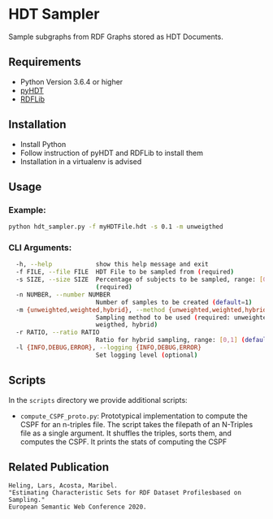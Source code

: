 # HDT Sampler

Sample subgraphs from RDF Graphs stored as HDT Documents.


## Requirements

- Python Version 3.6.4 or higher
- [pyHDT](https://github.com/Callidon/pyHDT)
- [RDFLib](https://github.com/RDFLib/rdflib)

## Installation

- Install Python
- Follow instruction of pyHDT and RDFLib to install them
- Installation in a virtualenv is advised

## Usage

### Example:
```bash
python hdt_sampler.py -f myHDTFile.hdt -s 0.1 -m unweigthed
```

### CLI Arguments:
```bash
  -h, --help            show this help message and exit
  -f FILE, --file FILE  HDT File to be sampled from (required)
  -s SIZE, --size SIZE  Percentage of subjects to be sampled, range: [0,1]
                        (required)
  -n NUMBER, --number NUMBER
                        Number of samples to be created (default=1)
  -m {unweighted,weighted,hybrid}, --method {unweighted,weighted,hybrid}
                        Sampling method to be used (required: unweighted,
                        weigthed, hybrid)
  -r RATIO, --ratio RATIO
                        Ratio for hybrid sampling, range: [0,1] (default=0.5)
  -l {INFO,DEBUG,ERROR}, --logging {INFO,DEBUG,ERROR}
                        Set logging level (optional)
```

## Scripts

In the ```scripts``` directory we provide additional scripts:
- ``compute_CSPF_proto.py``: Prototypical implementation to compute the CSPF for an n-triples file. 
The script takes the filepath of an N-Triples file as a single argument. 
  It shuffles the triples, sorts them, and computes the CSPF. It prints the stats of computing the CSPF




## Related Publication
```
Heling, Lars, Acosta, Maribel. 
"Estimating Characteristic Sets for RDF Dataset Profilesbased on Sampling." 
European Semantic Web Conference 2020.
```
